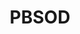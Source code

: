 ---
title: PBSOD
crosslinks:
- softwaregore
- pcmasterrace
- pics
- itrunsdoom
- youtubefactsbot
- france
- glitch_art
- ottawa
- livven
- vizrt
- unexpectedaperture
- fire_snyper
- engrish
- ProCSS
- Cyberpunk
- u_imguralbumbot
- botpopularitybot
- Windows10
- techsupportgore
- anti_gif_bot
---